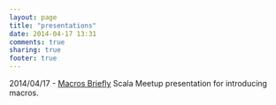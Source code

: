 ```yaml
---
layout: page
title: "presentations"
date: 2014-04-17 13:31
comments: true
sharing: true
footer: true
---
```


2014/04/17 - [Macros Briefly](http://tysonjh.com/presentations/2014/macros-briefly/)
Scala Meetup presentation for introducing macros.
